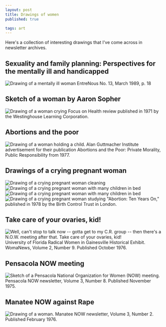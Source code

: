 ```yaml
---
layout: post
title: Drawings of women
published: true

tags: art
---
```


Here's a collection of interesting drawings that I've come across in newsletter archives.

## Sexuality and family planning: Perspectives for the mentally ill and handicapped
![Drawing of a mentally ill woman](/images/2016-05-31-sexuality-and-family-planning.png "Sexuality and family planning: Perspectives for the mentally ill and handicapped")
EntreNous No. 13, March 1989, p. 18

## Sketch of a woman by Aaron Sopher
![Drawing of a woman crying](/images/2016-05-31-sexuality-and-family-planning.png)
Focus on Health review published in 1971 by the Westinghouse Learning Corporation.

## Abortions and the poor
![Drawing of a woman holding a child.](/images/2016-05-31-abortions-and-the-poor.png)
Alan Guttmacher Institute advertisement for their publication Abortions and the Poor: Private Morality, Public Responsibility from 1977.

## Drawings of a crying pregnant woman
![Drawing of a crying pregnant woman cleaning](/images/2016-05-31-abortion-ten-years-on-one.png)
![Drawing of a crying pregnant woman with many children in bed](/images/2016-05-31-abortion-ten-years-on-two.png)
![Drawing of a crying pregnant woman with many children in bed](/images/2016-05-31-abortion-ten-years-on-two.png)![Drawing of a crying pregnant woman studying](/images/2016-05-31-abortion-ten-years-on-three.png)
"Abortion: Ten Years On," published in 1978 by the Birth Control Trust in London.

## Take care of your ovaries, kid!
![Well, can't stop to talk now -- gotta get to my C.R. group -- then there's a N.O.W. meeting after that. Take care of your ovaries, kid!](/images/2015-04-22-comic.jpg "Well, can't stop to talk now -- gotta get to my C.R. group -- then there's a N.O.W. meeting after that. Take care of your ovaries, kid!")
University of Florida Radical Women in Gainesville Historical Exhibit. WomaNews, Volume 2, Number 9. Published October 1976.

## Pensacola NOW meeting
![Sketch of a Pensacola National Organization for Women (NOW) meeting.](/images/2015-05-31-pensacola-now-meeting.png)
Pensacola NOW newsletter, Volume 3, Number 8. Published November 1975.

## Manatee NOW against Rape
![Drawing of a woman.](/images/2016-05-31-manatee-now-against-rape.png)
Manatee NOW newsletter, Volume 3, Number 2. Published February 1976.